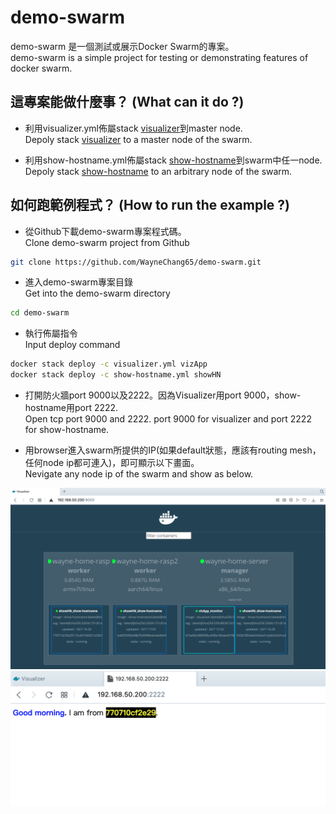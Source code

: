 # demo-swarm

demo-swarm 是一個測試或展示Docker Swarm的專案。  
demo-swarm is a simple project for testing or demonstrating features of docker swarm.  

## 這專案能做什麼事？ (What can it do ?)

* 利用visualizer.yml佈屬stack [visualizer](https://hub.docker.com/r/dockersamples/visualizer)到master node.  
Depoly stack [visualizer](https://hub.docker.com/r/dockersamples/visualizer) to a master node of the swarm.  

* 利用show-hostname.yml佈屬stack [show-hostname](https://hub.docker.com/repository/docker/waynechang65/show-hostname)到swarm中任一node.  
Depoly stack [show-hostname](https://hub.docker.com/repository/docker/waynechang65/show-hostname) to an arbitrary node of the swarm.


## 如何跑範例程式？ (How to run the example ?)

* 從Github下載demo-swarm專案程式碼。  
Clone demo-swarm project from Github

```bash
git clone https://github.com/WayneChang65/demo-swarm.git
```

* 進入demo-swarm專案目錄  
Get into the demo-swarm directory

```bash
cd demo-swarm
```

* 執行佈屬指令  
Input deploy command

```bash
docker stack deploy -c visualizer.yml vizApp
docker stack deploy -c show-hostname.yml showHN
```

* 打開防火牆port 9000以及2222。因為Visualizer用port 9000，show-hostname用port 2222.    
Open tcp port 9000 and 2222. port 9000 for visualizer and port 2222 for show-hostname.

* 用browser進入swarm所提供的IP(如果default狀態，應該有routing mesh，任何node ip都可連入)，即可顯示以下畫面。  
Nevigate any node ip of the swarm and show as below.

![image](https://raw.githubusercontent.com/WayneChang65/demo-swarm/master/img/visualizer.png)  
![image](https://raw.githubusercontent.com/WayneChang65/demo-swarm/master/img/show-hostname.png)  